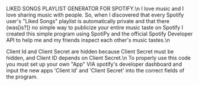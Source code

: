 LIKED SONGS PLAYLIST GENERATOR FOR SPOTIFY.\n
I love music and I love sharing music with people. So, when I discovered that every Spotify user's "Liked Songs" playlist is automatically private and that there (was[is?]) no simple way to publicize your entire music taste on Spotify I created this simple program using SpotiPy and the official Spotify Developer API to help me and my friends inspect each other's music tastes.\n

Client Id and Client Secret are hidden because Client Secret must be hidden, and Client ID depends on Client Secret.\n
To properly use this code you must set up your own "App" VIA spotify's developer dashboard and input the new apps 'Client Id' and 'Client Secret' into the correct fields of the program.
